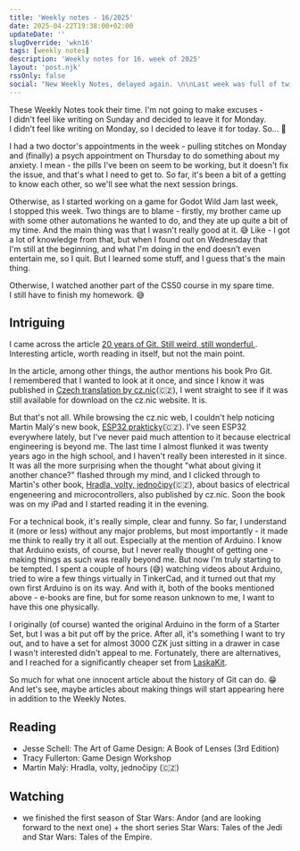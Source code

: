 ```yaml
---
title: 'Weekly notes - 16/2025'
date: 2025-04-22T19:38:00+02:00
updateDate: ''
slugOverride: 'wkn16'
tags: [weekly notes]
description: 'Weekly notes for 16. week of 2025'
layout: 'post.njk'
rssOnly: false
social: "New Weekly Notes, delayed again. \n\nLast week was full of twists and turns and unexpected discoveries. I was surprised myself while writing what actually happened (and how fast). 🤯 But more in the article."
---
```

These Weekly Notes took their time. I'm not going to make excuses - I didn't feel like writing on Sunday and decided to leave it for Monday. I didn't feel like writing on Monday, so I decided to leave it for today. So… 🙂

I had a two doctor's appointments in the week - pulling stitches on Monday and (finally) a psych appointment on Thursday to do something about my anxiety. I mean - the pills I've been on seem to be working, but it doesn't fix the issue, and that's what I need to get to. So far, it's been a bit of a getting to know each other, so we'll see what the next session brings.

Otherwise, as I started working on a game for Godot Wild Jam last week, I stopped this week. Two things are to blame - firstly, my brother came up with some other automations he wanted to do, and they ate up quite a bit of my time. And the main thing was that I wasn't really good at it. 😅 Like - I got a lot of knowledge from that, but when I found out on Wednesday that I'm still at the beginning, and what I'm doing in the end doesn't even entertain me, so I quit. But I learned some stuff, and I guess that's the main thing. 

Otherwise, I watched another part of the CS50 course in my spare time. I still have to finish my homework. 😅

## Intriguing

I came across the article [20 years of Git. Still weird, still wonderful.](https://blog.gitbutler.com/20-years-of-git/). Interesting article, worth reading in itself, but not the main point.

In the article, among other things, the author mentions his book Pro Git. I remembered that I wanted to look at it once, and since I know it was published in [Czech translation by cz.nic](https://knihy.nic.cz/cs/detail/2/)(🇨🇿), I went straight to see if it was still available for download on the cz.nic website. It is.

But that's not all. While browsing the cz.nic web, I couldn't help noticing Martin Malý's new book, [ESP32 prakticky](https://knihy.nic.cz/cs/detail/32/)(🇨🇿). I've seen ESP32 everywhere lately, but I've never paid much attention to it because electrical engineering is beyond me. The last time I almost flunked it was twenty years ago in the high school, and I haven't really been interested in it since. It was all the more surprising when the thought "what about giving it another chance?" flashed through my mind, and I clicked through to Martin's other book, [Hradla, volty, jednočipy](https://knihy.nic.cz/cs/detail/16/)(🇨🇿), about basics of electrical engeneering and microcontrollers, also published by cz.nic. Soon the book was on my iPad and I started reading it in the evening.

For a technical book, it's really simple, clear and funny. So far, I understand it (more or less) without any major problems, but most importantly - it made me think to really try it all out. Especially at the mention of Arduino. I know that Arduino exists, of course, but I never really thought of getting one - making things as such was really beyond me. But now I'm truly starting to be tempted. I spent a couple of hours (😅) watching videos about Arduino, tried to wire a few things virtually in TinkerCad, and it turned out that my own first Arduino is on its way. And with it, both of the books mentioned above - e-books are fine, but for some reason unknown to me, I want to have this one physically. 

I originally (of course) wanted the original Arduino in the form of a Starter Set, but I was a bit put off by the price. After all, it's something I want to try out, and to have a set for almost 3000 CZK just sitting in a drawer in case I wasn't interested didn't appeal to me. Fortunately, there are alternatives, and I reached for a significantly cheaper set from [LaskaKit](https://www.laskakit.cz/en/laskkit-arduino-maxi-starter-kit--rfid/).

So much for what one innocent article about the history of Git can do. 😁 And let's see, maybe articles about making things will start appearing here in addition to the Weekly Notes.

## Reading
- Jesse Schell: The Art of Game Design: A Book of Lenses (3rd Edition)
- Tracy Fullerton: Game Design Workshop
- Martin Malý: Hradla, volty, jednočipy (🇨🇿)

## Watching

- we finished the first season of Star Wars: Andor (and are looking forward to the next one) + the short series Star Wars: Tales of the Jedi and Star Wars: Tales of the Empire.